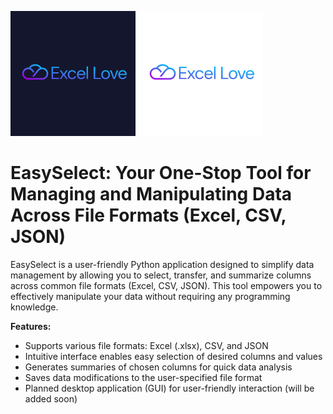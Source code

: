 ![EasySelect Logo](https://github.com/czekem/excel_love/blob/main/ec777f4a74014805b9f40ca39caedbdd.png)
![EasySelect Logo](https://github.com/czekem/excel_love/blob/main/ec777f4a74014805b9f40ca39caedbdd(1).png)

# EasySelect: Your One-Stop Tool for Managing and Manipulating Data Across File Formats (Excel, CSV, JSON)

EasySelect is a user-friendly Python application designed to simplify data management by allowing you to select, transfer, and summarize columns across common file formats (Excel, CSV, JSON). This tool empowers you to effectively manipulate your data without requiring any programming knowledge.

**Features:**

* Supports various file formats: Excel (.xlsx), CSV, and JSON
* Intuitive interface enables easy selection of desired columns and values
* Generates summaries of chosen columns for quick data analysis
* Saves data modifications to the user-specified file format
* Planned desktop application (GUI) for user-friendly interaction (will be added soon)



  

